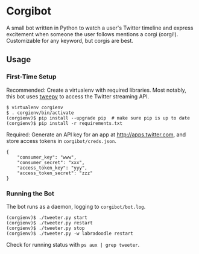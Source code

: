 # Corgibot

A small bot written in Python to watch a user's Twitter timeline and express
excitement when someone the user follows mentions a corgi (corgi!).
Customizable for any keyword, but corgis are best.

## Usage

### First-Time Setup

Recommended: Create a virtualenv with required libraries. Most notably, this
bot uses [tweepy](http://www.tweepy.org) to  access the Twitter streaming API.

```
$ virtualenv corgienv
$ . corgienv/bin/activate
(corgienv)$ pip install --upgrade pip  # make sure pip is up to date
(corgienv)$ pip install -r requirements.txt
```

Required: Generate an API key for an app at http://apps.twitter.com, and store
access tokens in `corgibot/creds.json`.

```
{
    "consumer_key": "www",
    "consumer_secret": "xxx",
    "access_token_key": "yyy",
    "access_token_secret": "zzz"
}
```

### Running the Bot

The bot runs as a daemon, logging to `corgibot/bot.log`.

```
(corgienv)$ ./tweeter.py start
(corgienv)$ ./tweeter.py restart
(corgienv)$ ./tweeter.py stop
(corgienv)$ ./tweeter.py -w labradoodle restart
```

Check for running status with `ps aux | grep tweeter`.
